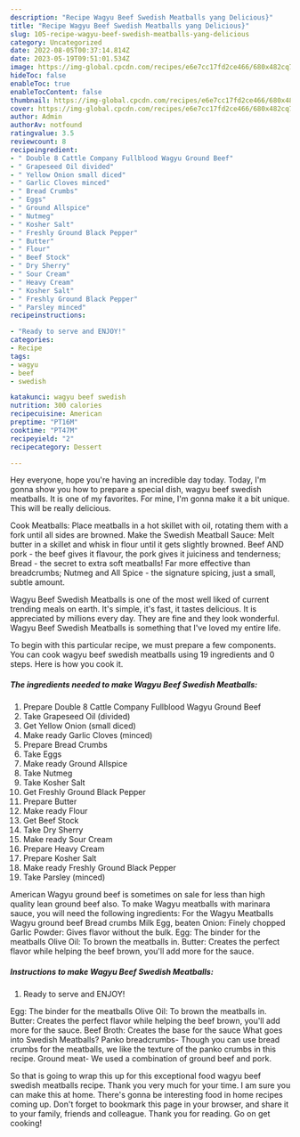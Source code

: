 ```yaml
---
description: "Recipe Wagyu Beef Swedish Meatballs yang Delicious}"
title: "Recipe Wagyu Beef Swedish Meatballs yang Delicious}"
slug: 105-recipe-wagyu-beef-swedish-meatballs-yang-delicious
category: Uncategorized
date: 2022-08-05T00:37:14.814Z
date: 2023-05-19T09:51:01.534Z
image: https://img-global.cpcdn.com/recipes/e6e7cc17fd2ce466/680x482cq70/wagyu-beef-swedish-meatballs-recipe-main-photo.jpg
hideToc: false
enableToc: true
enableTocContent: false
thumbnail: https://img-global.cpcdn.com/recipes/e6e7cc17fd2ce466/680x482cq70/wagyu-beef-swedish-meatballs-recipe-main-photo.jpg
cover: https://img-global.cpcdn.com/recipes/e6e7cc17fd2ce466/680x482cq70/wagyu-beef-swedish-meatballs-recipe-main-photo.jpg
author: Admin
authorAv: notfound
ratingvalue: 3.5
reviewcount: 8
recipeingredient:
- " Double 8 Cattle Company Fullblood Wagyu Ground Beef"
- " Grapeseed Oil divided"
- " Yellow Onion small diced"
- " Garlic Cloves minced"
- " Bread Crumbs"
- " Eggs"
- " Ground Allspice"
- " Nutmeg"
- " Kosher Salt"
- " Freshly Ground Black Pepper"
- " Butter"
- " Flour"
- " Beef Stock"
- " Dry Sherry"
- " Sour Cream"
- " Heavy Cream"
- " Kosher Salt"
- " Freshly Ground Black Pepper"
- " Parsley minced"
recipeinstructions:

- "Ready to serve and ENJOY!"
categories:
- Recipe
tags:
- wagyu
- beef
- swedish

katakunci: wagyu beef swedish 
nutrition: 300 calories
recipecuisine: American
preptime: "PT16M"
cooktime: "PT47M"
recipeyield: "2"
recipecategory: Dessert

---
```



Hey everyone, hope you're having an incredible day today. Today, I'm gonna show you how to prepare a special dish, wagyu beef swedish meatballs. It is one of my favorites. For mine, I'm gonna make it a bit unique. This will be really delicious.

Cook Meatballs: Place meatballs in a hot skillet with oil, rotating them with a fork until all sides are browned. Make the Swedish Meatball Sauce: Melt butter in a skillet and whisk in flour until it gets slightly browned. Beef AND pork - the beef gives it flavour, the pork gives it juiciness and tenderness; Bread - the secret to extra soft meatballs! Far more effective than breadcrumbs; Nutmeg and All Spice - the signature spicing, just a small, subtle amount.

Wagyu Beef Swedish Meatballs is one of the most well liked of current trending meals on earth. It's simple, it's fast, it tastes delicious. It is appreciated by millions every day. They are fine and they look wonderful. Wagyu Beef Swedish Meatballs is something that I've loved my entire life.


To begin with this particular recipe, we must prepare a few components. You can cook wagyu beef swedish meatballs using 19 ingredients and 0 steps. Here is how you cook it.

<!--inarticleads1-->

##### The ingredients needed to make Wagyu Beef Swedish Meatballs:

1. Prepare  Double 8 Cattle Company Fullblood Wagyu Ground Beef
1. Take  Grapeseed Oil (divided)
1. Get  Yellow Onion (small diced)
1. Make ready  Garlic Cloves (minced)
1. Prepare  Bread Crumbs
1. Take  Eggs
1. Make ready  Ground Allspice
1. Take  Nutmeg
1. Take  Kosher Salt
1. Get  Freshly Ground Black Pepper
1. Prepare  Butter
1. Make ready  Flour
1. Get  Beef Stock
1. Take  Dry Sherry
1. Make ready  Sour Cream
1. Prepare  Heavy Cream
1. Prepare  Kosher Salt
1. Make ready  Freshly Ground Black Pepper
1. Take  Parsley (minced)


American Wagyu ground beef is sometimes on sale for less than high quality lean ground beef also. To make Wagyu meatballs with marinara sauce, you will need the following ingredients: For the Wagyu Meatballs Wagyu ground beef Bread crumbs Milk Egg, beaten Onion: Finely chopped Garlic Powder: Gives flavor without the bulk. Egg: The binder for the meatballs Olive Oil: To brown the meatballs in. Butter: Creates the perfect flavor while helping the beef brown, you&#39;ll add more for the sauce. 

<!--inarticleads2-->

##### Instructions to make Wagyu Beef Swedish Meatballs:


1. Ready to serve and ENJOY!

Egg: The binder for the meatballs Olive Oil: To brown the meatballs in. Butter: Creates the perfect flavor while helping the beef brown, you&#39;ll add more for the sauce. Beef Broth: Creates the base for the sauce What goes into Swedish Meatballs? Panko breadcrumbs- Though you can use bread crumbs for the meatballs, we like the texture of the panko crumbs in this recipe. Ground meat- We used a combination of ground beef and pork. 

So that is going to wrap this up for this exceptional food wagyu beef swedish meatballs recipe. Thank you very much for your time. I am sure you can make this at home. There's gonna be interesting food in home recipes coming up. Don't forget to bookmark this page in your browser, and share it to your family, friends and colleague. Thank you for reading. Go on get cooking!
